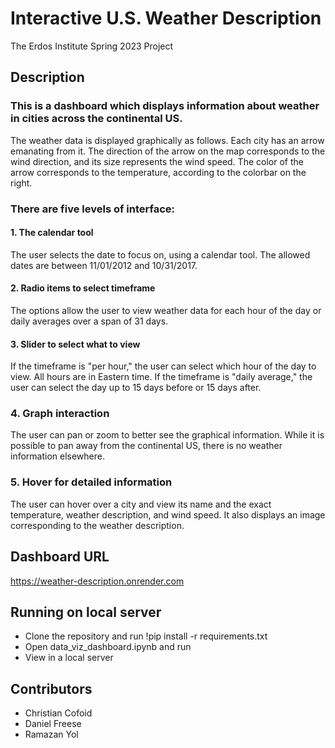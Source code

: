 # Interactive U.S. Weather Description
The Erdos Institute Spring 2023 Project

## Description

### This is a dashboard which displays information about weather in cities across the continental US. 

The weather data is displayed graphically as follows. Each city has an arrow emanating from it. The direction of the arrow on the map corresponds to the wind direction, and its size represents the wind speed. The color of the arrow corresponds to the temperature, according to the colorbar on the right.

### There are five levels of interface:
#### 1. The calendar tool
The user selects the date to focus on, using a calendar tool. The allowed dates are between 11/01/2012 and 10/31/2017.
#### 2. Radio items to select timeframe
The options allow the user to view weather data for each hour of the day or daily averages over a span of 31 days.
#### 3. Slider to select what to view
If the timeframe is "per hour," the user can select which hour of the day to view. All hours are in Eastern time. If the timeframe is "daily average," the user can select the day up to 15 days before or 15 days after.
### 4. Graph interaction
The user can pan or zoom to better see the graphical information. While it is possible to pan away from the continental US, there is no weather information elsewhere.
### 5. Hover for detailed information
The user can hover over a city and view its name and the exact temperature, weather description, and wind speed. It also displays an image corresponding to the weather description.

## Dashboard URL
https://weather-description.onrender.com

## Running on local server

- Clone the repository and run !pip install -r requirements.txt
- Open data_viz_dashboard.ipynb and run
- View in a local server

## Contributors

- Christian Cofoid
- Daniel Freese
- Ramazan Yol
